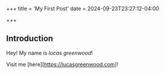+++
title = 'My First Post'
date = 2024-09-23T23:27:12-04:00

+++
## Introduction

Hey! My name is *lucas greenwood*!

Visit me [here][https://lucasgreenwood.com]!

